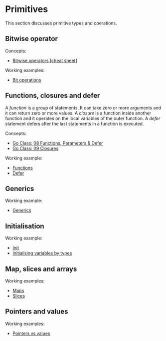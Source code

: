 # Primitives

This section discusses primitive types and operations.

## Bitwise operator

Concepts:

* [Bitwise operators [cheat sheet]](https://yourbasic.org/golang/bitwise-operator-cheat-sheet/)

Working examples:

* [Bit operations](../example/primitives/bitops/bitops_test.go)

## Functions, closures and defer

A *function* is a group of statements. It can take zero or more arguments and it can return zero or more values.
A *closure* is a function inside another function and it operates on the local variables of the outer function.
A *defer* statement defers after the last statements in a function is executed.

Concepts:

* [Go Class: 08 Functions, Parameters & Defer](https://www.youtube.com/watch?v=wj0hUjRHkPs&list=PLoILbKo9rG3skRCj37Kn5Zj803hhiuRK6)
* [Go Class: 09 Closures](https://www.youtube.com/watch?v=US3TGA-Dpqo&list=PLoILbKo9rG3skRCj37Kn5Zj803hhiuRK6)

Working example:

* [Functions](../example/primitives/funcs/funcs_test.go)
* [Defer](../example/error/deferops/deferops_test.go)

## Generics

Working example:

* [Generics](../example/primitives/generics/generics_test.go)

## Initialisation

Working example:

* [Init](../example/primitives/init/)
* [Initialising variables by types](../example/primitives/inttypes/inttypes_test.go)

## Map, slices and arrays

Working examples:

* [Maps](../example/primitives/maps/maps_test.go)
* [Slices](../example/primitives/slices/)

## Pointers and values

Working examples:

* [Pointers vs values](../example/primitives/variable/variable_test.go)
